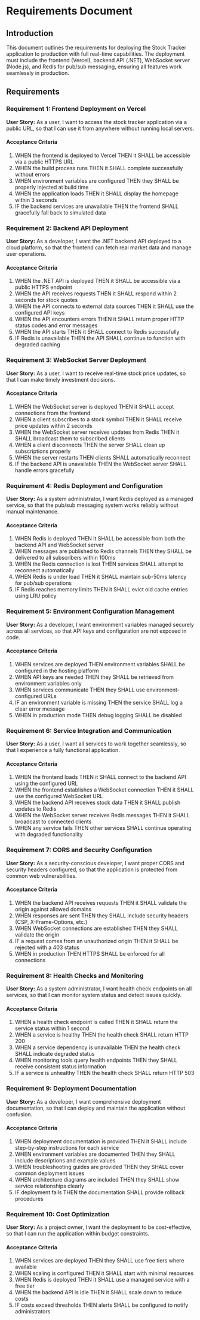 # Requirements Document

## Introduction

This document outlines the requirements for deploying the Stock Tracker application to production with full real-time capabilities. The deployment must include the frontend (Vercel), backend API (.NET), WebSocket server (Node.js), and Redis for pub/sub messaging, ensuring all features work seamlessly in production.

## Requirements

### Requirement 1: Frontend Deployment on Vercel

**User Story:** As a user, I want to access the stock tracker application via a public URL, so that I can use it from anywhere without running local servers.

#### Acceptance Criteria

1. WHEN the frontend is deployed to Vercel THEN it SHALL be accessible via a public HTTPS URL
2. WHEN the build process runs THEN it SHALL complete successfully without errors
3. WHEN environment variables are configured THEN they SHALL be properly injected at build time
4. WHEN the application loads THEN it SHALL display the homepage within 3 seconds
5. IF the backend services are unavailable THEN the frontend SHALL gracefully fall back to simulated data

### Requirement 2: Backend API Deployment

**User Story:** As a developer, I want the .NET backend API deployed to a cloud platform, so that the frontend can fetch real market data and manage user operations.

#### Acceptance Criteria

1. WHEN the .NET API is deployed THEN it SHALL be accessible via a public HTTPS endpoint
2. WHEN the API receives requests THEN it SHALL respond within 2 seconds for stock quotes
3. WHEN the API connects to external data sources THEN it SHALL use the configured API keys
4. WHEN the API encounters errors THEN it SHALL return proper HTTP status codes and error messages
5. WHEN the API starts THEN it SHALL connect to Redis successfully
6. IF Redis is unavailable THEN the API SHALL continue to function with degraded caching

### Requirement 3: WebSocket Server Deployment

**User Story:** As a user, I want to receive real-time stock price updates, so that I can make timely investment decisions.

#### Acceptance Criteria

1. WHEN the WebSocket server is deployed THEN it SHALL accept connections from the frontend
2. WHEN a client subscribes to a stock symbol THEN it SHALL receive price updates within 2 seconds
3. WHEN the WebSocket server receives updates from Redis THEN it SHALL broadcast them to subscribed clients
4. WHEN a client disconnects THEN the server SHALL clean up subscriptions properly
5. WHEN the server restarts THEN clients SHALL automatically reconnect
6. IF the backend API is unavailable THEN the WebSocket server SHALL handle errors gracefully

### Requirement 4: Redis Deployment and Configuration

**User Story:** As a system administrator, I want Redis deployed as a managed service, so that the pub/sub messaging system works reliably without manual maintenance.

#### Acceptance Criteria

1. WHEN Redis is deployed THEN it SHALL be accessible from both the backend API and WebSocket server
2. WHEN messages are published to Redis channels THEN they SHALL be delivered to all subscribers within 100ms
3. WHEN the Redis connection is lost THEN services SHALL attempt to reconnect automatically
4. WHEN Redis is under load THEN it SHALL maintain sub-50ms latency for pub/sub operations
5. IF Redis reaches memory limits THEN it SHALL evict old cache entries using LRU policy

### Requirement 5: Environment Configuration Management

**User Story:** As a developer, I want environment variables managed securely across all services, so that API keys and configuration are not exposed in code.

#### Acceptance Criteria

1. WHEN services are deployed THEN environment variables SHALL be configured in the hosting platform
2. WHEN API keys are needed THEN they SHALL be retrieved from environment variables only
3. WHEN services communicate THEN they SHALL use environment-configured URLs
4. IF an environment variable is missing THEN the service SHALL log a clear error message
5. WHEN in production mode THEN debug logging SHALL be disabled

### Requirement 6: Service Integration and Communication

**User Story:** As a user, I want all services to work together seamlessly, so that I experience a fully functional application.

#### Acceptance Criteria

1. WHEN the frontend loads THEN it SHALL connect to the backend API using the configured URL
2. WHEN the frontend establishes a WebSocket connection THEN it SHALL use the configured WebSocket URL
3. WHEN the backend API receives stock data THEN it SHALL publish updates to Redis
4. WHEN the WebSocket server receives Redis messages THEN it SHALL broadcast to connected clients
5. WHEN any service fails THEN other services SHALL continue operating with degraded functionality

### Requirement 7: CORS and Security Configuration

**User Story:** As a security-conscious developer, I want proper CORS and security headers configured, so that the application is protected from common web vulnerabilities.

#### Acceptance Criteria

1. WHEN the backend API receives requests THEN it SHALL validate the origin against allowed domains
2. WHEN responses are sent THEN they SHALL include security headers (CSP, X-Frame-Options, etc.)
3. WHEN WebSocket connections are established THEN they SHALL validate the origin
4. IF a request comes from an unauthorized origin THEN it SHALL be rejected with a 403 status
5. WHEN in production THEN HTTPS SHALL be enforced for all connections

### Requirement 8: Health Checks and Monitoring

**User Story:** As a system administrator, I want health check endpoints on all services, so that I can monitor system status and detect issues quickly.

#### Acceptance Criteria

1. WHEN a health check endpoint is called THEN it SHALL return the service status within 1 second
2. WHEN a service is healthy THEN the health check SHALL return HTTP 200
3. WHEN a service dependency is unavailable THEN the health check SHALL indicate degraded status
4. WHEN monitoring tools query health endpoints THEN they SHALL receive consistent status information
5. IF a service is unhealthy THEN the health check SHALL return HTTP 503

### Requirement 9: Deployment Documentation

**User Story:** As a developer, I want comprehensive deployment documentation, so that I can deploy and maintain the application without confusion.

#### Acceptance Criteria

1. WHEN deployment documentation is provided THEN it SHALL include step-by-step instructions for each service
2. WHEN environment variables are documented THEN they SHALL include descriptions and example values
3. WHEN troubleshooting guides are provided THEN they SHALL cover common deployment issues
4. WHEN architecture diagrams are included THEN they SHALL show service relationships clearly
5. IF deployment fails THEN the documentation SHALL provide rollback procedures

### Requirement 10: Cost Optimization

**User Story:** As a project owner, I want the deployment to be cost-effective, so that I can run the application within budget constraints.

#### Acceptance Criteria

1. WHEN services are deployed THEN they SHALL use free tiers where available
2. WHEN scaling is configured THEN it SHALL start with minimal resources
3. WHEN Redis is deployed THEN it SHALL use a managed service with a free tier
4. WHEN the backend API is idle THEN it SHALL scale down to reduce costs
5. IF costs exceed thresholds THEN alerts SHALL be configured to notify administrators
